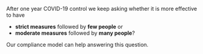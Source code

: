 After one year COVID-19 control we keep asking whether it is more effective to have

 * **strict measures** followed by **few people** or
 * **moderate measures** followed by **many people**? 

Our compliance model can help answering this question.